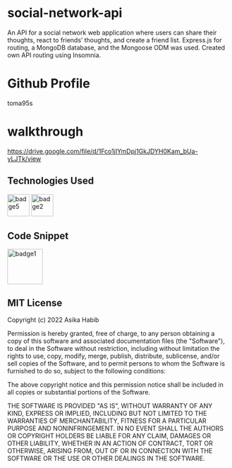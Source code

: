 # social-network-api
An API for a social network web application where users can share their thoughts, react to friends’ thoughts, and create a friend list. Express.js for routing, a MongoDB database, and the Mongoose ODM was used. Created own API routing using Insomnia.  

# Github Profile 
toma95s

# walkthrough

https://drive.google.com/file/d/1Fco1jIYmDpj1GkJDYH0Kam_bUa-yLJTk/view





<h2> Technologies Used </h2>

<img width="50" alt="badge5" src="https://img.shields.io/badge/-express--session-red"> 
<img width="50" alt="badge2" src="https://img.shields.io/badge/-JavaScript-blue">


<h2> Code Snippet </h2>

<img width="80" alt="badge1" src="https://img.shields.io/badge/License-MIT-lightgrey">
<h2>MIT License </h2>

Copyright (c) 2022 Asika Habib

Permission is hereby granted, free of charge, to any person obtaining a copy
of this software and associated documentation files (the "Software"), to deal
in the Software without restriction, including without limitation the rights
to use, copy, modify, merge, publish, distribute, sublicense, and/or sell
copies of the Software, and to permit persons to whom the Software is
furnished to do so, subject to the following conditions:

The above copyright notice and this permission notice shall be included in all
copies or substantial portions of the Software.

THE SOFTWARE IS PROVIDED "AS IS", WITHOUT WARRANTY OF ANY KIND, EXPRESS OR
IMPLIED, INCLUDING BUT NOT LIMITED TO THE WARRANTIES OF MERCHANTABILITY,
FITNESS FOR A PARTICULAR PURPOSE AND NONINFRINGEMENT. IN NO EVENT SHALL THE
AUTHORS OR COPYRIGHT HOLDERS BE LIABLE FOR ANY CLAIM, DAMAGES OR OTHER
LIABILITY, WHETHER IN AN ACTION OF CONTRACT, TORT OR OTHERWISE, ARISING FROM,
OUT OF OR IN CONNECTION WITH THE SOFTWARE OR THE USE OR OTHER DEALINGS IN THE
SOFTWARE.
